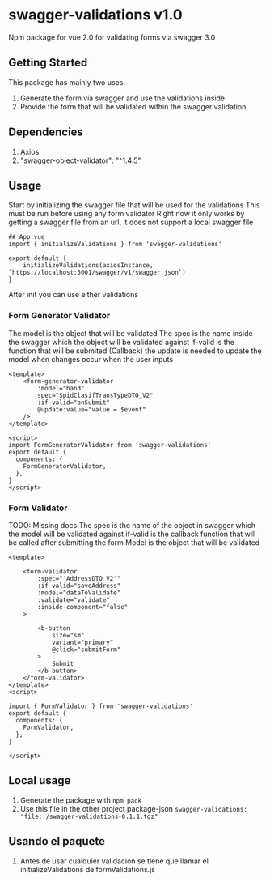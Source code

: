# swagger-validations v1.0
Npm package for vue 2.0 for validating forms via swagger 3.0

## Getting Started

This package has mainly two uses.
1. Generate the form via swagger and use the validations inside
2. Provide the form that will be validated within the swagger validation

## Dependencies
1. Axios
2. "swagger-object-validator": "^1.4.5"

## Usage
Start by initializing the swagger file that will be used for the validations
This must be run before using any form validator
Right now it only works by getting a swagger file from an url, it does not support a local swagger file
```
## App.vue
import { initializeValidations } from 'swagger-validations'

export default {
    initializeValidations(axiosInstance, `https://localhost:5001/swagger/v1/swagger.json`)
}
```

After init you can use either validations

### Form Generator Validator
The model is the object that will be validated
The spec is the name inside the swagger which the object will be validated against
if-valid is the function that will be submited (Callback)
the update is needed to update the model when changes occur when the user inputs
```
<template>
    <form-generator-validator
        :model="band"
        spec="SpidClasifTransTypeDTO_V2"
        :if-valid="onSubmit"
        @update:value="value = $event"
    />
</template>

<script>
import FormGeneratorValidator from 'swagger-validations'
export default {
  components: {
    FormGeneratorValidator,
  },
}
</script>
```

### Form Validator
TODO: Missing docs
The spec is the name of the object in swagger which the model will be validated against
if-valid is the callback function that will be called after submitting the form
Model is the object that will be validated
```
<template>

    <form-validator
        :spec="'AddressDTO_V2'"
        :if-valid="saveAddress"
        :model="dataToValidate"
        :validate="validate"
        :inside-component="false"
    >

        <b-button
            size="sm"
            variant="primary"
            @click="submitForm"
        >
            Submit
        </b-button>
    </form-validator>
</template>
<script>

import { FormValidator } from 'swagger-validations'
export default {
  components: {
    FormValidator,
  },
}

</script>
```

## Local usage
1. Generate the package with `npm pack`
2. Use this file in the other project package-json `swagger-validations: "file:./swagger-validations-0.1.1.tgz"`

## Usando el paquete
1. Antes de usar cualquier validacion se tiene que llamar el initializeValidations de formValidations.js
